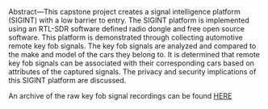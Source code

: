 Abstract—This capstone project creates a signal intelligence platform (SIGINT) with a low barrier to entry. The SIGINT platform is implemented using an RTL-SDR software defined radio dongle and free open source software. This platform is demonstrated through collecting automotive remote key fob signals. The key fob signals are analyzed and compared to the make and model of the cars they belong to. It is determined that remote key fob signals can be associated with their corresponding cars based on attributes of the captured signals. The privacy and security implications of this SIGINT platform are discussed.


An archive of the raw key fob signal recordings can be found [HERE](https://drive.google.com/file/d/1Y6SLJ-I5csqx7b-_f8FYhurPZHJWchUX/view?usp=drive_link)
